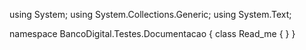 ﻿using System;
using System.Collections.Generic;
using System.Text;

namespace BancoDigital.Testes.Documentacao
{
    class Read_me
    {
    }
}

